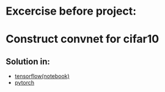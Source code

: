 # Excercise before project:
# Construct convnet for cifar10
## Solution in:
- [tensorflow(notebook)](./cifar10_tf.ipynb)
- [pytorch](./cifar10_pytorch.pt)
